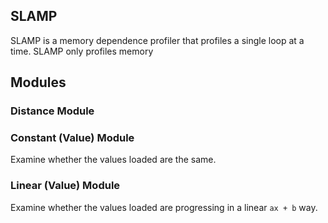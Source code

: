 ## SLAMP

SLAMP is a memory dependence profiler that profiles a single loop at a time.
SLAMP only profiles memory 

## Modules

### Distance Module

### Constant (Value) Module
Examine whether the values loaded are the same.

### Linear (Value) Module
Examine whether the values loaded are progressing in a linear `ax + b` way.
